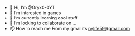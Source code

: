 - 👋 Hi, I’m @Oryx0-0YT
- 👀 I’m interested in games
- 🌱 I’m currently learning cool stuff
- 💞️ I’m looking to collaborate on ...
- 📫 How to reach me From my gmail its nylife59@gmail.com

<!---
Oryx0-0YT/Oryx0-0YT is a ✨ special ✨ repository because its `README.md` (this file) appears on your GitHub profile.
You can click the Preview link to take a look at your changes.
--->
